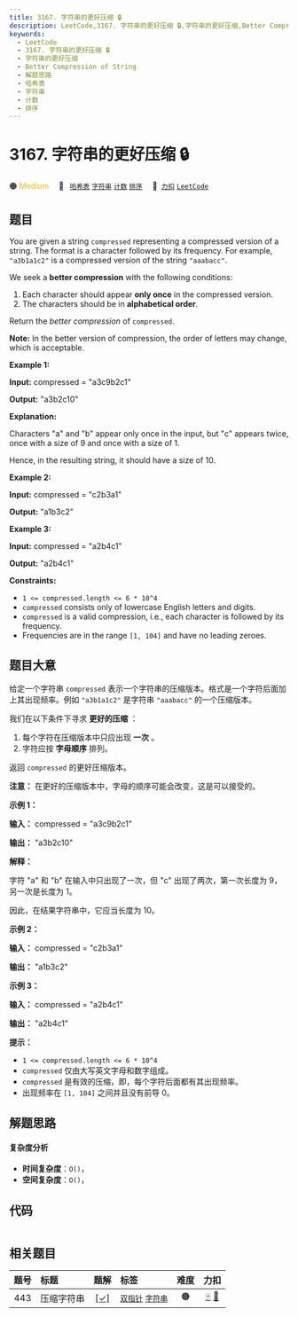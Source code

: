 ```yaml
---
title: 3167. 字符串的更好压缩 🔒
description: LeetCode,3167. 字符串的更好压缩 🔒,字符串的更好压缩,Better Compression of String,解题思路,哈希表,字符串,计数,排序
keywords:
  - LeetCode
  - 3167. 字符串的更好压缩 🔒
  - 字符串的更好压缩
  - Better Compression of String
  - 解题思路
  - 哈希表
  - 字符串
  - 计数
  - 排序
---
```


# 3167. 字符串的更好压缩 🔒

🟠 <font color=#ffb800>Medium</font>&emsp; 🔖&ensp; [`哈希表`](/tag/hash-table.md) [`字符串`](/tag/string.md) [`计数`](/tag/counting.md) [`排序`](/tag/sorting.md)&emsp; 🔗&ensp;[`力扣`](https://leetcode.cn/problems/better-compression-of-string) [`LeetCode`](https://leetcode.com/problems/better-compression-of-string)

## 题目

You are given a string `compressed` representing a compressed version of a
string. The format is a character followed by its frequency. For example,
`"a3b1a1c2"` is a compressed version of the string `"aaabacc"`.

We seek a **better compression** with the following conditions:

  1. Each character should appear **only once** in the compressed version.
  2. The characters should be in **alphabetical order**.

Return the _better compression_ of `compressed`.

**Note:** In the better version of compression, the order of letters may
change, which is acceptable.



**Example 1:**

**Input:** compressed = "a3c9b2c1"

**Output:** "a3b2c10"

**Explanation:**

Characters "a" and "b" appear only once in the input, but "c" appears twice,
once with a size of 9 and once with a size of 1.

Hence, in the resulting string, it should have a size of 10.

**Example 2:**

**Input:** compressed = "c2b3a1"

**Output:** "a1b3c2"

**Example 3:**

**Input:** compressed = "a2b4c1"

**Output:** "a2b4c1"



**Constraints:**

  * `1 <= compressed.length <= 6 * 10^4`
  * `compressed` consists only of lowercase English letters and digits.
  * `compressed` is a valid compression, i.e., each character is followed by its frequency.
  * Frequencies are in the range `[1, 104]` and have no leading zeroes.


## 题目大意

给定一个字符串 `compressed` 表示一个字符串的压缩版本。格式是一个字符后面加上其出现频率。例如 `"a3b1a1c2"` 是字符串
`"aaabacc"` 的一个压缩版本。

我们在以下条件下寻求 **更好的压缩** ：

  1. 每个字符在压缩版本中只应出现 **一次** 。
  2. 字符应按 **字母顺序** 排列。

返回 `compressed` 的更好压缩版本。

**注意：** 在更好的压缩版本中，字母的顺序可能会改变，这是可以接受的。



**示例 1：**

**输入：** compressed = "a3c9b2c1"

**输出：** "a3b2c10"

**解释：**

字符 "a" 和 "b" 在输入中只出现了一次，但 "c" 出现了两次，第一次长度为 9，另一次是长度为 1。

因此，在结果字符串中，它应当长度为 10。

**示例 2：**

**输入：** compressed = "c2b3a1"

**输出：** "a1b3c2"

**示例 3：**

**输入：** compressed = "a2b4c1"

**输出：** "a2b4c1"



**提示：**

  * `1 <= compressed.length <= 6 * 10^4`
  * `compressed` 仅由大写英文字母和数字组成。
  * `compressed` 是有效的压缩，即，每个字符后面都有其出现频率。
  * 出现频率在 `[1, 104]` 之间并且没有前导 0。


## 解题思路

#### 复杂度分析

- **时间复杂度**：`O()`，
- **空间复杂度**：`O()`，

## 代码

```javascript

```

## 相关题目

<!-- prettier-ignore -->
| 题号 | 标题 | 题解 | 标签 | 难度 | 力扣 |
| :------: | :------ | :------: | :------ | :------: | :------: |
| 443 | 压缩字符串 | [[✓]](/problem/0443.md) |  [`双指针`](/tag/two-pointers.md) [`字符串`](/tag/string.md) | 🟠 | [🀄️](https://leetcode.cn/problems/string-compression) [🔗](https://leetcode.com/problems/string-compression) |